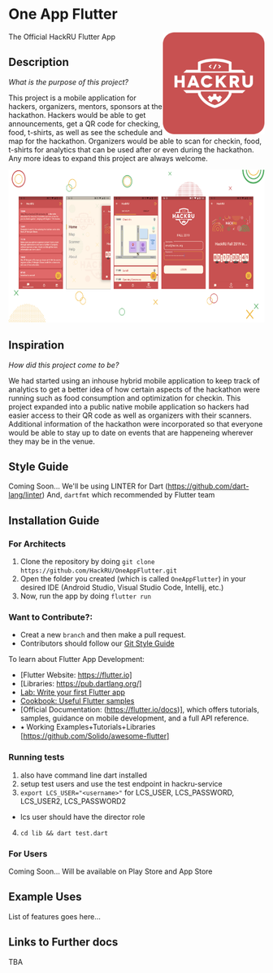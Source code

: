 # One App Flutter

The Official HackRU Flutter App
<img align="right" src="./screenshots/appIconImagePink.png" height="200">

## Description
*What is the purpose of this project?*

This project is a mobile application for hackers, organizers, mentors, sponsors at the hackathon. Hackers would be able to get announcements, get a QR code for checking, food, t-shirts, as well as see the schedule and map for the hackathon. Organizers would be able to scan for checkin, food, t-shirts for analytics that can be used after or even during the hackathon. Any more ideas to expand this project are always welcome.

<img src="screenshots/all_in_one.png" height="300em" />

## Inspiration
*How did this project come to be?*

We had started using an inhouse hybrid mobile application to keep track of analytics to get a better idea of how certain aspects of the hackathon were running such as food consumption and optimization for checkin. This project expanded into a public native mobile application so hackers had easier access to their QR code as well as organizers with their scanners. Additional information of the hackathon were incorporated so that everyone would be able to stay up to date on events that are happeneing wherever they may be in the venue.

## Style Guide
Coming Soon...
We'll be using LINTER for Dart (https://github.com/dart-lang/linter)
And, `dartfmt` which recommended by Flutter team

## Installation Guide

### For Architects

1. Clone the repository by doing `git clone https://github.com/HackRU/OneAppFlutter.git`
2. Open the folder you created (which is called `OneAppFlutter`) in your desired IDE (Android Studio, Visual Studio Code, Intellij, etc.)
3. Now, run the app by doing `flutter run`

### Want to Contribute?:
- Creat a new `branch` and then make a pull request.
- Contributors should follow our [Git Style Guide](https://github.com/agis/git-style-guide)

To learn about Flutter App Development:

- [Flutter Website: https://flutter.io]
- [Libraries: https://pub.dartlang.org/]
- [Lab: Write your first Flutter app](https://flutter.io/docs/get-started/codelab)
- [Cookbook: Useful Flutter samples](https://flutter.io/docs/cookbook)
- [Official Documentation: (https://flutter.io/docs)], which offers tutorials,
samples, guidance on mobile development, and a full API reference.
- ⭑ Working Examples+Tutorials+Libraries [https://github.com/Solido/awesome-flutter]

### Running tests
1. also have command line dart installed
2. setup test users and use the test endpoint in hackru-service
3. `export LCS_USER="<username>"` for LCS_USER, LCS_PASSWORD, LCS_USER2, LCS_PASSWORD2
  - lcs user should have the director role
4. `cd lib && dart test.dart`

### For Users

Coming Soon...
Will be available on Play Store and App Store

## Example Uses

List of features goes here...

## Links to Further docs
TBA

